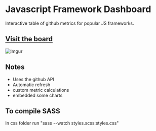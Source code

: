 # Javascript Framework Dashboard
Interactive table of github metrics for popular JS frameworks. 

## [Visit the board](https://awilsongithub.github.io/dashboard-practice/)

![Imgur](http://i.imgur.com/Y5pzyZ0.png?1)

## Notes
- Uses the github API
- Automatic refresh
- custom metric calculations
- embedded some charts

## To compile SASS
In css folder run "sass --watch styles.scss:styles.css"


